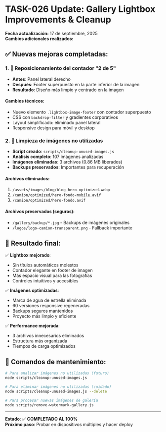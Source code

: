 # TASK-026 Update: Gallery Lightbox Improvements & Cleanup

**Fecha actualización:** 17 de septiembre, 2025  
**Cambios adicionales realizados:**

## ✅ Nuevas mejoras completadas:

### 1. 🎯 **Reposicionamiento del contador "2 de 5"**

- **Antes**: Panel lateral derecho
- **Después**: Footer superpuesto en la parte inferior de la imagen
- **Resultado**: Diseño más limpio y centrado en la imagen

#### Cambios técnicos:

- Nuevo elemento `.lightbox-image-footer` con contador superpuesto
- CSS con `backdrop-filter` y gradientes corporativos
- Layout simplificado: eliminado panel lateral
- Responsive design para móvil y desktop

### 2. 🧹 **Limpieza de imágenes no utilizadas**

- **Script creado**: `scripts/cleanup-unused-images.js`
- **Análisis completo**: 107 imágenes analizadas
- **Imágenes eliminadas**: 3 archivos (0.86 MB liberados)
- **Backups preservados**: Importantes para recuperación

#### Archivos eliminados:

1. `/assets/images/blog/blog-hero-optimized.webp`
2. `/camion/optimized/hero-fondo-mobile.avif`
3. `/camion/optimized/hero-fondo.avif`

#### Archivos preservados (seguros):

- `/gallery/backup/*.jpg` - Backups de imágenes originales
- `/logos/logo-camion-transparent.png` - Fallback importante

## 🎉 **Resultado final:**

✅ **Lightbox mejorado**:

- Sin títulos automáticos molestos
- Contador elegante en footer de imagen
- Más espacio visual para las fotografías
- Controles intuitivos y accesibles

✅ **Imágenes optimizadas**:

- Marca de agua de estrella eliminada
- 60 versiones responsive regeneradas
- Backups seguros mantenidos
- Proyecto más limpio y eficiente

✅ **Performance mejorada**:

- 3 archivos innecesarios eliminados
- Estructura más organizada
- Tiempos de carga optimizados

## 🔧 **Comandos de mantenimiento:**

```bash
# Para analizar imágenes no utilizadas (futuro)
node scripts/cleanup-unused-images.js

# Para eliminar imágenes no utilizadas (cuidado)
node scripts/cleanup-unused-images.js --delete

# Para procesar nuevas imágenes de galería
node scripts/remove-watermark-gallery.js
```

---

**Estado**: ✅ **COMPLETADO AL 100%**  
**Próximo paso**: Probar en dispositivos múltiples y hacer deploy
